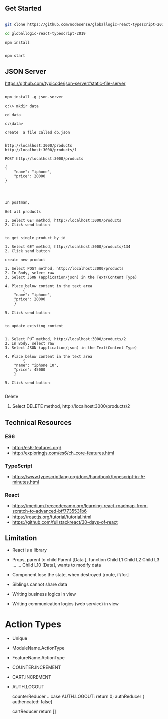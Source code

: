 ## Get Started

```bash

git clone https://github.com/nodesense/globallogic-react-typescript-2019

cd globallogic-react-typescript-2019

npm install


npm start

```

## JSON Server

https://github.com/typicode/json-server#static-file-server

```

npm install -g json-server

c:\> mkdir data

cd data

c:\data> 

create  a file called db.json


http://localhost:3000/products
http://localhost:3000/products/1

POST http://localhost:3000/products

{
    "name": "iphone",
    "price": 20000
}




In postman,

Get all products

1. Select GET method, http://localhost:3000/products
2. Click send button


to get single product by id

1. Select GET method, http://localhost:3000/products/134
2. Click send button

create new product

1. Select POST method, http://localhost:3000/products
2. In Body, select raw
3. Select JSON (application/json) in the Text(Content Type)

4. Place below content in the text area
        {
    "name": "iphone",
    "price": 20000
    }

5. Click send button


to update existing content


1. Select PUT method, http://localhost:3000/products/2
2. In Body, select raw
3. Select JSON (application/json) in the Text(Content Type)

4. Place below content in the text area
        {
    "name": "iphone 10",
    "price": 45000
    }

5. Click send button


```

Delete

1. Select DELETE method, http://localhost:3000/products/2


## Technical Resources

### ES6

- http://es6-features.org/
- http://exploringjs.com/es6/ch_core-features.html

### TypeScript

- https://www.typescriptlang.org/docs/handbook/typescript-in-5-minutes.html

### React
- https://medium.freecodecamp.org/learning-react-roadmap-from-scratch-to-advanced-bff7735531b6
- https://reactjs.org/tutorial/tutorial.html
- https://github.com/fullstackreact/30-days-of-react


## Limitation

- React is a library
- Props, parent to child
    Parent  [Data ], function
        Child L1
            Child L2
                Child L3
                    ...
                    ...
                        Child L10 [Data], wants to modify data
        
- Component lose the state, when destroyed [route, if/for]

- Siblings cannot share data

- Writing business logics in view

- Writing communication logics (web service) in view


# Action Types

- Unique
- ModuleName.ActionType
- FeatureName.ActionType

- COUNTER.INCREMENT
- CART.INCREMENT

- AUTH.LOGOUT

     counterReducer
        ..
        case AUTH.LOGOUT: 
            return 0;
     authReducer
            { authencated: false}

     cartReducer
            return []